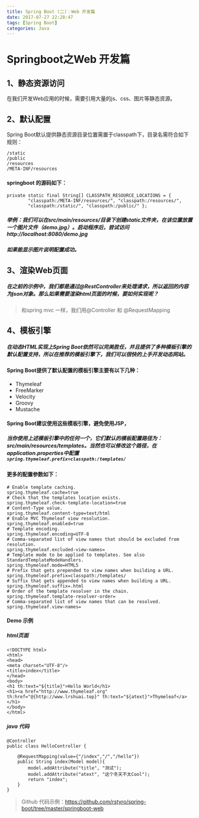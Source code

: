 ```yaml
---
title: Spring Boot (二)：Web 开发篇
date: 2017-07-27 22:28:47
tags: [Spring Boot]
categories: Java
---
```

# Springboot之Web 开发篇

## 1、静态资源访问
在我们开发Web应用的时候，需要引用大量的js、css、图片等静态资源。

## 2、默认配置
Spring Boot默认提供静态资源目录位置需置于classpath下，目录名需符合如下规则：
```
/static
/public
/resources
/META-INF/resources
```
#### springboot 的源码如下：
```
private static final String[] CLASSPATH_RESOURCE_LOCATIONS = {  
        "classpath:/META-INF/resources/", "classpath:/resources/",  
        "classpath:/static/", "classpath:/public/" };
```

##### 举例：我们可以在src/main/resources/目录下创建static文件夹，在该位置放置一个图片文件（demo.jpg）。启动程序后，尝试访问http://localhost:8080/demo.jpg
##### 如果能显示图片说明配置成功。

## 3、渲染Web页面

##### 在之前的示例中，我们都是通过@RestController来处理请求，所以返回的内容为json对象。那么如果需要渲染html页面的时候，要如何实现呢？
> 和spring mvc 一样，我们用@Controller 和 @RequestMapping

## 4、模板引擎
##### 在动态HTML实现上Spring Boot依然可以完美胜任，并且提供了多种模板引擎的默认配置支持，所以在推荐的模板引擎下，我们可以很快的上手开发动态网站。

#### Spring Boot提供了默认配置的模板引擎主要有以下几种：
+ Thymeleaf
+ FreeMarker
+ Velocity
+ Groovy
+ Mustache

#### Spring Boot建议使用这些模板引擎，避免使用JSP，
##### 当你使用上述模板引擎中的任何一个，它们默认的模板配置路径为：src/main/resources/templates。当然也可以修改这个路径，在application.properties中配置 ```spring.thymeleaf.prefix=classpath:/templates/```

#### 更多的配置参数如下：
```
# Enable template caching.
spring.thymeleaf.cache=true 
# Check that the templates location exists.
spring.thymeleaf.check-template-location=true 
# Content-Type value.
spring.thymeleaf.content-type=text/html 
# Enable MVC Thymeleaf view resolution.
spring.thymeleaf.enabled=true 
# Template encoding.
spring.thymeleaf.encoding=UTF-8 
# Comma-separated list of view names that should be excluded from resolution.
spring.thymeleaf.excluded-view-names= 
# Template mode to be applied to templates. See also StandardTemplateModeHandlers.
spring.thymeleaf.mode=HTML5 
# Prefix that gets prepended to view names when building a URL.
spring.thymeleaf.prefix=classpath:/templates/ 
# Suffix that gets appended to view names when building a URL.
spring.thymeleaf.suffix=.html 
# Order of the template resolver in the chain. 
spring.thymeleaf.template-resolver-order= 
# Comma-separated list of view names that can be resolved.
spring.thymeleaf.view-names=
```
#### Demo 示例
##### html页面
```
<!DOCTYPE html>
<html>
<head>
<meta charset="UTF-8"/>
<title>index</title>
</head>
<body>
<h1 th:text="${title}">Hello World</h1>
<h1><a href="http://www.thymeleaf.org"  th:href="@{http://www.lrshuai.top}" th:text="${atext}">Thymeleaf</a></h1>
</body>
</html>
```
##### java 代码
```
@Controller
public class HelloController {

	@RequestMapping(value={"/index","/","/hello"})
	public String index(Model model){
		model.addAttribute("title", "测试");
		model.addAttribute("atext", "这个冬天不太Cool");
		return "index";
	}
}
```
> Github 代码示例：https://github.com/rstyro/spring-boot/tree/master/springboot-web
